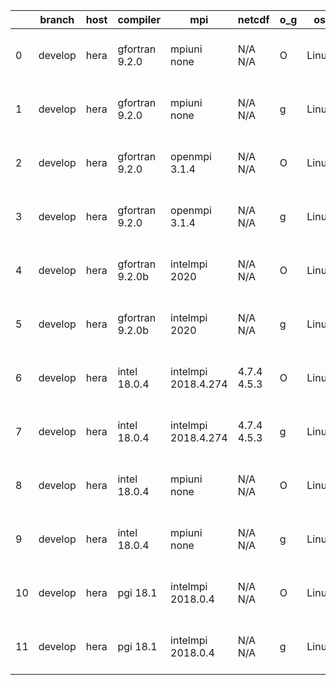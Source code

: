 |    | branch   | host   | compiler        | mpi                 | netcdf      | o_g   | os    | build   | u_pass   | u_fail   | s_pass   | s_fail   | e_pass   | e_fail   |   nuopc_pass |   nuopc_fail | artifacts_hash                                                                                                                                             | modified                  |
|----|----------|--------|-----------------|---------------------|-------------|-------|-------|---------|----------|----------|----------|----------|----------|----------|--------------|--------------|------------------------------------------------------------------------------------------------------------------------------------------------------------|---------------------------|
|  0 | develop  | hera   | gfortran 9.2.0  | mpiuni none         | N/A N/A     | O     | Linux | fail    | fail     | fail     | fail     | fail     | fail     | fail     |            0 |           50 | [artifacts](https://github.com/esmf-org/esmf-test-artifacts/tree/d62a99bf94f4c8a4280981bfbf68c5635b601c5b/develop/hera/gfortran/9.2.0/O/mpiuni/none)       | 2022-03-23 17:36:38 +0000 |
|  1 | develop  | hera   | gfortran 9.2.0  | mpiuni none         | N/A N/A     | g     | Linux | fail    | fail     | fail     | fail     | fail     | fail     | fail     |            0 |           50 | [artifacts](https://github.com/esmf-org/esmf-test-artifacts/tree/e4cf94c36e56458fc598d05025f15339a8bf52e2/develop/hera/gfortran/9.2.0/g/mpiuni/none)       | 2022-03-23 17:48:10 +0000 |
|  2 | develop  | hera   | gfortran 9.2.0  | openmpi 3.1.4       | N/A N/A     | O     | Linux | fail    | fail     | fail     | fail     | fail     | fail     | fail     |            0 |           50 | [artifacts](https://github.com/esmf-org/esmf-test-artifacts/tree/ee66f641b57472a8c6110c624641ae2de8c64b4a/develop/hera/gfortran/9.2.0/O/openmpi/3.1.4)     | 2022-03-23 17:39:10 +0000 |
|  3 | develop  | hera   | gfortran 9.2.0  | openmpi 3.1.4       | N/A N/A     | g     | Linux | fail    | fail     | fail     | fail     | fail     | fail     | fail     |            0 |           50 | [artifacts](https://github.com/esmf-org/esmf-test-artifacts/tree/2dc9c1d4d9e7065fd623a728b5ed8545ae6fdb33/develop/hera/gfortran/9.2.0/g/openmpi/3.1.4)     | 2022-03-23 17:50:00 +0000 |
|  4 | develop  | hera   | gfortran 9.2.0b | intelmpi 2020       | N/A N/A     | O     | Linux | pass    | 0        | 8807     | 0        | 49       | 0        | 80       |            0 |           50 | [artifacts](https://github.com/esmf-org/esmf-test-artifacts/tree/55ddc18db5e6d97c667e1671ea1ceb035b094eba/develop/hera/gfortran/9.2.0b/O/intelmpi/2020)    | 2022-03-23 18:09:49 +0000 |
|  5 | develop  | hera   | gfortran 9.2.0b | intelmpi 2020       | N/A N/A     | g     | Linux | pass    | 0        | 8807     | 0        | 49       | 0        | 80       |            0 |           50 | [artifacts](https://github.com/esmf-org/esmf-test-artifacts/tree/1aed9e0e293e093043d06306d4c399e2665afd1f/develop/hera/gfortran/9.2.0b/g/intelmpi/2020)    | 2022-03-23 18:21:55 +0000 |
|  6 | develop  | hera   | intel 18.0.4    | intelmpi 2018.4.274 | 4.7.4 4.5.3 | O     | Linux | pass    | 13685    | 0        | 49       | 0        | 80       | 0        |           50 |            0 | [artifacts](https://github.com/esmf-org/esmf-test-artifacts/tree/a49cce37704f42a2000cdb839d687395e2d04736/develop/hera/intel/18.0.4/O/intelmpi/2018.4.274) | 2022-03-23 07:20:02 +0000 |
|  7 | develop  | hera   | intel 18.0.4    | intelmpi 2018.4.274 | 4.7.4 4.5.3 | g     | Linux | pass    | 13685    | 0        | 49       | 0        | 80       | 0        |           50 |            0 | [artifacts](https://github.com/esmf-org/esmf-test-artifacts/tree/010c1878e788fa7ab108c5ce1d28537dfea52c34/develop/hera/intel/18.0.4/g/intelmpi/2018.4.274) | 2022-03-23 07:14:48 +0000 |
|  8 | develop  | hera   | intel 18.0.4    | mpiuni none         | N/A N/A     | O     | Linux | fail    | fail     | fail     | fail     | fail     | fail     | fail     |            0 |           50 | [artifacts](https://github.com/esmf-org/esmf-test-artifacts/tree/a4c23eb1c8eecc8693db124c7cfa642f4e0f530f/develop/hera/intel/18.0.4/O/mpiuni/none)         | 2022-03-23 17:35:14 +0000 |
|  9 | develop  | hera   | intel 18.0.4    | mpiuni none         | N/A N/A     | g     | Linux | fail    | fail     | fail     | fail     | fail     | fail     | fail     |            0 |           50 | [artifacts](https://github.com/esmf-org/esmf-test-artifacts/tree/533171f19a7f3f7f51a79911834ce101efdc83ba/develop/hera/intel/18.0.4/g/mpiuni/none)         | 2022-03-23 17:45:41 +0000 |
| 10 | develop  | hera   | pgi 18.1        | intelmpi 2018.0.4   | N/A N/A     | O     | Linux | fail    | fail     | fail     | fail     | fail     | fail     | fail     |            0 |           50 | [artifacts](https://github.com/esmf-org/esmf-test-artifacts/tree/46145839a24874ca112950cc3ff5d71ebde2c49e/develop/hera/pgi/18.1/O/intelmpi/2018.0.4)       | 2022-03-23 19:46:23 +0000 |
| 11 | develop  | hera   | pgi 18.1        | intelmpi 2018.0.4   | N/A N/A     | g     | Linux | fail    | fail     | fail     | fail     | fail     | fail     | fail     |            0 |           50 | [artifacts](https://github.com/esmf-org/esmf-test-artifacts/tree/d09c2c3961dffffc128000b0c7139eb58ccb5b19/develop/hera/pgi/18.1/g/intelmpi/2018.0.4)       | 2022-03-23 20:07:16 +0000 |